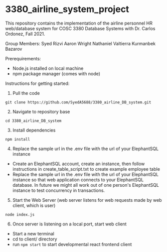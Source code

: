 # 3380_airline_system_project
This repository contains the implementation of the airline personnel HR web/database system for COSC 3380 Database Systems with Dr. Carlos Ordonez, Fall 2021.

Group Members:
Syed Rizvi
Aaron Wright
Nathaniel Valtierra
Kurmanbek Bazarov


Prerequirements:
- Node.js installed on local machine
- npm package manager (comes with node)

Instructions for getting started:
1. Pull the code
```
git clone https://github.com/SyedA5688/3380_airline_DB_system.git
```

2. Navigate to repository base
```
cd 3380_airline_DB_system
```

3. Install dependencies
```
npm install
```

4. Replace the sample url in the .env file with the url of your ElephantSQL instance
- Create an ElephantSQL account, create an instance, then follow instructions in create_table_script.txt to create example employee table
- Replace the sample url in the .env file with the url of your ElephantSQL instance so that web application connects to your ElephantSQL database. In future we might all work out of one person's ElephantSQL instance to test concurrency in transactions.

5. Start the Web Server (web server listens for web requests made by web client, which is user)
```
node index.js
```

6. Once server is listening on a local port, start web client
  - Start a new terminal
  - cd to client/ directory
  - run ```npm start``` to start developmental react frontend client
